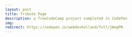 ```yaml
---
layout: post
title: Tribute Page
description: a freeCodeCamp project completed in CodePen
img:
redirect: https://codepen.io/webdevholland/full/jWogPN
---
```

